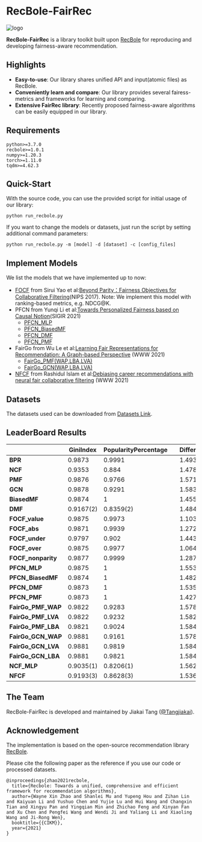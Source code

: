 # RecBole-FairRec

![logo](asset/logo.png)

**RecBole-FairRec** is a library toolkit built upon [RecBole](https://recbole.io) for reproducing and developing fairness-aware recommendation.

## Highlights

- **Easy-to-use**: Our library shares unified API and input(atomic files) as RecBole.
- **Conveniently learn and compare**: Our library provides several fairess-metrics and frameworks for learning and comparing.
- **Extensive FairRec library**: Recently proposed fairness-aware algorithms can be easily equipped in our library.

## Requirements

```
python>=3.7.0
recbole>=1.0.1
numpy>=1.20.3
torch>=1.11.0
tqdm>=4.62.3
```

## Quick-Start

With the source code, you can use the provided script for initial usage of our library:

```
python run_recbole.py
```
If you want to change the models or datasets, just run the script by setting additional command parameters:
```
python run_recbole.py -m [model] -d [dataset] -c [config_files]
```

## Implement Models

We list the models that we have implemented up to now:

- [FOCF](recbole/model/fair_recommender/focf.py) from Sirui Yao et al:[Beyond Parity：Fairness Objectives for Collaborative Filtering](https://proceedings.neurips.cc/paper/2017/hash/e6384711491713d29bc63fc5eeb5ba4f-Abstract.html)(NIPS 2017). Note: We implement this model with ranking-based metrics, e.g. NDCG@K.
- PFCN from Yunqi Li et al:[Towards Personalized Fairness based on Causal Notion](https://dl.acm.org/doi/abs/10.1145/3404835.3462966?casa_token=zzHePKuKP6AAAAAA:YzZp_qUbzsgd3TXWCAGSRAfEHO2oM0_BuWZ5uZlfj_rudqKGYq8douOaZ0GoizxP54jtz3JDFw725xo)(SIGIR 2021)
  - [PFCN_MLP](recbole/model/fair_recommender/pfcn_mlp.py)
  - [PFCN_BiasedMF](recbole/model/fair_recommender/pfcn_biasedmf.py)
  - [PFCN_DMF](recbole/model/fair_recommender/pfcn_dmf.py)
  - [PFCN_PMF](recbole/model/fair_recommender/pfcn_pmf.py)
- FairGo from Wu Le et al:[Learning Fair Representations for Recommendation: A Graph-based Perspective](https://dl.acm.org/doi/abs/10.1145/3442381.3450015?casa_token=MACP_5U-E6sAAAAA:L-dsEbdusWfmzF06OnATJhF2OXbjfu6el37nC-cGMjev4jGH_TBUedXyAhpfcBMyCyhyxOxLQkxqe_w) (WWW 2021) 
  - [FairGo_PMF(WAP,LBA,LVA)](recbole/model/fair_recommender/fairgo_pmf.py)
  - [FairGo_GCN(WAP,LBA,LVA)](recbole/model/fair_recommender/fairgo_gcn.py)
- [NFCF](recbole/model/fair_recommender/nfcf.py) from Rashidul Islam et al:[Debiasing career recommendations with neural fair collaborative filtering](https://dl.acm.org/doi/abs/10.1145/3442381.3449904?casa_token=ZzbZbC-Fn_oAAAAA:6KCSThLs7UsT9s0ZzeSryT3Mry067KeTiNdurfa9Q9UHWY7fLGgmjPtQy9i1zU1Yqm4Xf46NVYVuu40) (WWW 2021) 

## Datasets

 The datasets used can be downloaded from [Datasets Link](https://drive.google.com/drive/folders/1W6fvJN9ZjuyeqsIuUeodDJk_ajajHkoG).

## LeaderBoard Results

|                    | **GiniIndex** | **PopularityPercentage** |   | **DifferentialFairness** | **ValueUnfairness** | **AbsoluteUnfairness** | **UnderUnfairness** | **OverUnfairness** | **NonParityUnfairness** |   | **NDCG@5** | **Recall@5** | **Hit@5** | **MRR@5** |
|--------------------|---------------|--------------------------|---|--------------------------|---------------------|------------------------|---------------------|--------------------|-------------------------|---|------------|--------------|-----------|-----------|
| **BPR**            | 0.9873        | 0.9991                   |   | 1.493                    | 0.1308              | 0.1024                 | 0.0406              | 0.0903             | 0.0189                  |   | 0.263      | 0.1347       | 0.6518    | 0.4317    |
| **NCF**            | 0.9353        | 0.884                    |   | 1.4781                   | 0.0824(1)           | 0.0548(1)              | 0.0439              | 0.0384             | 0.0101                  |   | 0.4717     | 0.2538       | 0.8972    | 0.6762    |
| **PMF**            | 0.9876        | 0.9766                   |   | 1.5714                   | 0.1293              | 0.1139                 | 0.0203              | 0.109              | 0.0013(2)               |   | 0.2196     | 0.1209       | 0.5944    | 0.3717    |
| **GCN**            | 0.9878        | 0.9291                   |   | 1.5837                   | 0.13                | 0.1177                 | 0.0128              | 0.1172             | 0.01                    |   | 0.1982     | 0.1045       | 0.554     | 0.3428    |
| **BiasedMF**       | 0.9874        | 1                        |   | 1.455                    | 0.127               | 0.0926(3)              | 0.0318              | 0.0952             | 0.0149                  |   | 0.2643     | 0.1381       | 0.6627    | 0.4322    |
| **DMF**            | 0.9167(2)     | 0.8359(2)                |   | 1.4847                   | 0.1055(3)           | 0.0948                 | 0.0083(2)           | 0.0972             | 0.0068                  |   | 0.4882(3)  | 0.2663(3)    | 0.9028(3) | 0.7011    |
| **FOCF_value**     | 0.9875        | 0.9973                   |   | 1.1039(2)                | 0.1275              | 0.1051                 | 0.1107              | 0.0168(2)          | 0.0204                  |   | 0.2422     | 0.1299       | 0.6316    | 0.405     |
| **FOCF_abs**       | 0.9871        | 0.9939                   |   | 1.2727(3)                | 0.1287              | 0.1051                 | 0.1045              | 0.0242(3)          | 0.0061                  |   | 0.2407     | 0.129        | 0.6291    | 0.4034    |
| **FOCF_under**     | 0.9797        | 0.902                    |   | 1.4435                   | 0.1287              | 0.104                  | 0.0295              | 0.0992             | 0.0051                  |   | 0.2375     | 0.1353       | 0.6247    | 0.4055    |
| **FOCF_over**      | 0.9875        | 0.9977                   |   | 1.0641(1)                | 0.1274              | 0.1055                 | 0.1125              | 0.0149(1)          | 0.0297                  |   | 0.2425     | 0.1301       | 0.6325    | 0.4053    |
| **FOCF_nonparity** | 0.9877        | 0.9999                   |   | 1.2878                   | 0.1267              | 0.0895(2)              | 0.071               | 0.0556             | 0.0004(1)               |   | 0.2569     | 0.1381       | 0.6594    | 0.4253    |
| **PFCN_MLP**       | 0.9875        | 1                        |   | 1.5539                   | 0.1283              | 0.1277                 | 0.0003(1)           | 0.128              | 0.0035                  |   | 0.2621     | 0.1371       | 0.6578    | 0.4309    |
| **PFCN_BiasedMF**  | 0.9874        | 1                        |   | 1.4821                   | 0.1283              | 0.0984                 | 0.0395              | 0.0888             | 0.0071                  |   | 0.2644     | 0.1384       | 0.6629    | 0.434     |
| **PFCN_DMF**       | 0.9873        | 1                        |   | 1.5357                   | 0.1277              | 0.1071                 | 0.0284              | 0.0993             | 0.0018(3)               |   | 0.2578     | 0.1351       | 0.654     | 0.422     |
| **PFCN_PMF**       | 0.9873        | 1                        |   | 1.4272                   | 0.1261              | 0.096                  | 0.0223              | 0.1038             | 0.0101                  |   | 0.2608     | 0.1374       | 0.6642    | 0.4296    |
| **FairGo_PMF_WAP** | 0.9822        | 0.9283                   |   | 1.5781                   | 0.1321              | 0.1171                 | 0.0166              | 0.1156             | 0.0057                  |   | 0.2187     | 0.1283       | 0.5922    | 0.3691    |
| **FairGo_PMF_LVA** | 0.9822        | 0.9232                   |   | 1.5824                   | 0.1321              | 0.1198                 | 0.0143              | 0.1179             | 0.007                   |   | 0.2127     | 0.1199       | 0.5781    | 0.3651    |
| **FairGo_PMF_LBA** | 0.9821        | 0.9024                   |   | 1.5842                   | 0.1322              | 0.1203                 | 0.0139              | 0.1183             | 0.0056                  |   | 0.2109     | 0.1156       | 0.577     | 0.3624    |
| **FairGo_GCN_WAP** | 0.9881        | 0.9161                   |   | 1.5783                   | 0.1304              | 0.1156                 | 0.0175              | 0.1128             | 0.0081                  |   | 0.1699     | 0.0968       | 0.5051    | 0.3024    |
| **FairGo_GCN_LVA** | 0.9881        | 0.9819                   |   | 1.5841                   | 0.1304              | 0.118                  | 0.0143              | 0.1161             | 0.0051                  |   | 0.1939     | 0.1111       | 0.552     | 0.3252    |
| **FairGo_GCN_LBA** | 0.9881        | 0.9821                   |   | 1.5841                   | 0.1304              | 0.118                  | 0.0143              | 0.1161             | 0.0051                  |   | 0.1938     | 0.1111       | 0.5518    | 0.3251    |
| **NCF_MLP**        | 0.9035(1)     | 0.8206(1)                |   | 1.5627                   | 0.1054(2)           | 0.0942                 | 0.009               | 0.0965             | 0.0043                  |   | 0.5051(1)  | 0.2756(1)    | 0.9154(1) | 0.7109    |
| **NFCF**           | 0.9193(3)     | 0.8628(3)                |   | 1.5366                   | 0.1151              | 0.0974                 | 0.0133              | 0.1018             | 0.0045                  |   | 0.4927(2)  | 0.2693(2)    | 0.9094(2) | 0.7022    |

## The Team
RecBole-FairRec is developed and maintained by Jiakai Tang ([@Tangjiakai](https://github.com/TangJiakai)).

## Acknowledgement

The implementation is based on the open-source recommendation library [RecBole](https://github.com/RUCAIBox/RecBole).

Please cite the following paper as the reference if you use our code or processed datasets.

```
@inproceedings{zhao2021recbole,
  title={Recbole: Towards a unified, comprehensive and efficient framework for recommendation algorithms},
  author={Wayne Xin Zhao and Shanlei Mu and Yupeng Hou and Zihan Lin and Kaiyuan Li and Yushuo Chen and Yujie Lu and Hui Wang and Changxin Tian and Xingyu Pan and Yingqian Min and Zhichao Feng and Xinyan Fan and Xu Chen and Pengfei Wang and Wendi Ji and Yaliang Li and Xiaoling Wang and Ji-Rong Wen},
  booktitle={{CIKM}},
  year={2021}
}
